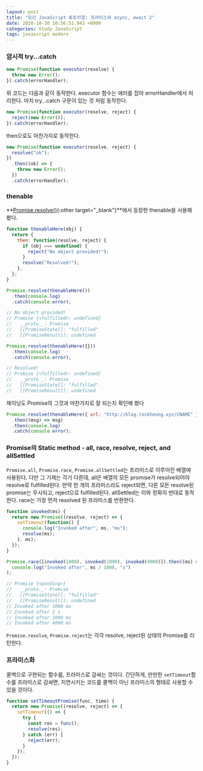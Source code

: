 ```yaml
---
layout: post
title: "모던 JavaScript 튜토리얼: 프라미스와 async, await 2"
date: 2020-10-30 10:56:51.943 +0900
categories: Study JavaScript
tags: javascript modern
---
```


### 암시적 try...catch

```javascript
new Promise(function executor(resolve) {
  throw new Error();
}).catch(errorHandler);
```

위 코드는 다음과 같이 동작한다. executor 함수는 에러를 잡아 errorHandler에서 처리한다.
마치 try...catch 구문이 있는 것 처럼 동작한다.

```javascript
new Promise(function executor(resolve, reject) {
  reject(new Error());
}).catch(errorHandler);
```

then으로도 마찬가지로 동작한다.

```javascript
new Promise(function executor(resolve, reject) {
  resolve("ok");
})
  .then((ok) => {
    throw new Error();
  })
  .catch(errorHandler);
```

### thenable

**[Promise.resolve()](https://developer.mozilla.org/ko/docs/Web/JavaScript/Reference/Global_Objects/Promise/resolve){:other target="_blank"}**에서 등장한 thenable을 사용해봤다.

```javascript
function thenableHere(obj) {
  return {
    then: function(resolve, reject) {
      if (obj === undefined) {
        reject("No object provided!");
      }
      resolve("Resolved!");
    },
  };
}

Promise.resolve(thenableHere())
  .then(console.log)
  .catch(console.error);

// No object provided!
// Promise {<fulfilled>: undefined}
//   __proto__: Promise
//   [[PromiseState]]: "fulfilled"
//   [[PromiseResult]]: undefined

Promise.resolve(thenableHere({}))
  .then(console.log)
  .catch(console.error);

// Resolved!
// Promise {<fulfilled>: undefined}
//   __proto__: Promise
//   [[PromiseState]]: "fulfilled"
//   [[PromiseResult]]: undefined
```

체이닝도 Promise의 그것과 마찬가지로 잘 되는지 확인해 봤다

```javascript
Promise.resolve(thenableHere({ url: "http://blog.rockheung.xyz/CNAME" }))
  .then((msg) => msg)
  .then(console.log)
  .catch(console.error);
```

### Promise의 Static method - all, race, resolve, reject, and allSettled

`Promise.all`, `Promise.race`, `Promise.allSettled`는 프라미스로 이루어진 배열에 사용된다. 다만 그 기제는 각기 다른데, all은 배열의 모든 promise가 resolve되어야 resolve로 fulfilled된다. 만약 한 개의 프라미스라도 reject되면, 다른 모든 resolve된 promise는 무시되고, reject으로 fulfilled된다. allSettled는 이와 정확히 반대로 동작한다. race는 가장 먼저 resolved 된 프라미스를 반환한다.

```javascript
function invoked(ms) {
  return new Promise((resolve, reject) => {
    setTimeout(function() {
      console.log("Invoked after", ms, "ms");
      resolve(ms);
    }, ms);
  });
}

Promise.race([invoked(1000), invoked(1090), invoked(4000)]).then((ms) =>
  console.log("Invoked after", ms / 1000, "s")
);

// Promise {<pending>}
//   __proto__: Promise
//   [[PromiseState]]: "fulfilled"
//   [[PromiseResult]]: undefined
// Invoked after 1000 ms
// Invoked after 1 s
// Invoked after 1090 ms
// Invoked after 4000 ms
```

`Promise.resolve`, `Promise.reject`는 각각 resolve, reject된 상태의 Promise를 리턴한다.

### 프라미스화

콜백으로 구현되는 함수를, 프라미스로 감싸는 것이다. 간단하게, 만만한 `setTimeout`함수를 프라미스로 감싸면, 지연시키는 코드를 콜백이 아닌 프라미스의 형태로 사용할 수 있을 것이다.

```javascript
function setTimeoutPromise(func, time) {
  return new Promise((resolve, reject) => {
    setTimeout(() => {
      try {
        const res = func();
        resolve(res);
      } catch (err) {
        reject(err);
      }
    });
  });
}
```

